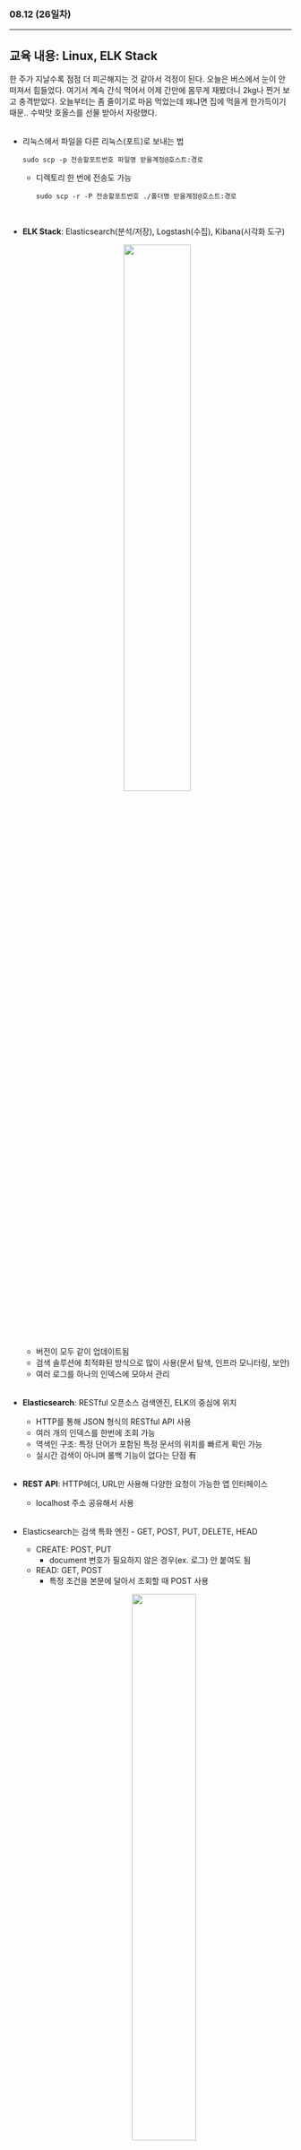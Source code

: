 ###  08.12 (26일차)
---
교육 내용: Linux, ELK Stack
---
한 주가 지날수록 점점 더 피곤해지는 것 같아서 걱정이 된다. 오늘은 버스에서 눈이 안 떠져서 힘들었다. 여기서 계속 간식 먹어서 어제 간만에 몸무게 재봤더니 2kg나 찐거 보고 충격받았다. 오늘부터는 좀 줄이기로 마음 먹었는데 왜냐면 집에 먹을게 한가득이기 때문.. 수박맛 호올스를 선물 받아서 자랑했다. 
<br><br>

- 리눅스에서 파일을 다른 리눅스(포트)로 보내는 법
  ```linux
  sudo scp -p 전송할포트번호 파일명 받을계정@호스트:경로
  ```
  - 디렉토리 한 번에 전송도 가능
    ```linux
    sudo scp -r -P 전송할포트번호 ./폴더명 받을계정@호스트:경로
    ```
<br>

- **ELK Stack**: Elasticsearch(분석/저장), Logstash(수집), Kibana(시각화 도구)
  <p align="center">
  <img src="https://github.com/user-attachments/assets/aaea320b-2589-4eb8-94b8-c37034c744ca" width="50%" /> </p>
  
  - 버전이 모두 같이 업데이트됨 
  - 검색 솔루션에 최적화된 방식으로 많이 사용(문서 탐색, 인프라 모니터링, 보안)
  - 여러 로그를 하나의 인덱스에 모아서 관리
<br><br>

- **Elasticsearch**: RESTful 오픈소스 검색엔진, ELK의 중심에 위치
  - HTTP를 통해 JSON 형식의 RESTful API 사용
  - 여러 개의 인덱스를 한번에 조회 가능
  - 역색인 구조: 특정 단어가 포함된 특정 문서의 위치를 빠르게 확인 가능
  - 실시간 검색이 아니며 롤백 기능이 없다는 단점 有
<br><br>

- **REST API**: HTTP헤더, URL만 사용해 다양한 요청이 가능한 앱 인터페이스
  - localhost 주소 공유해서 사용 
<br><br>

- Elasticsearch는 검색 특화 엔진 - GET, POST, PUT, DELETE, HEAD
  - CREATE: POST, PUT
    - document 번호가 필요하지 않은 경우(ex. 로그) 안 붙여도 됨 
  - READ: GET, POST
    - 특정 조건을 본문에 달아서 조회할 때 POST 사용
     <p align="center">
    <img src="https://github.com/user-attachments/assets/8ff4e5bd-bf25-4863-bf6a-f047df7fb4eb" width="50%" /> </p>
  - UPDATE: PUT
    - 수정하고 싶을 때 PATCH 사용 불가 -> POST+update 사용
  - DEETE: DELETE
    <p align="center">
    <img src="https://github.com/user-attachments/assets/6d9bed16-f3fd-4504-81d7-3aa8ab6c6456" width="50%" /> </p><br>
<br><br>

- **점수 알고리즘**: 문서 전체를 고려한 여러 요소에 의해 관련성 점수 부여
  - 문서 길이, 빈도 등을 기준으로 점수 조정
    ```linux
    POST my_index/_search?q="hello"
    ```
    <p align="center">
    <img src="https://github.com/user-attachments/assets/3c8d31f7-9e65-4fd1-bbd5-38ed604daf5c" width="50%" /> </p><br>


***
